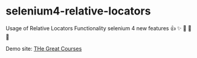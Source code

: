 # selenium4-relative-locators
Usage of Relative Locators Functionality 
selenium 4 new features
:+1: :sparkles: :camel: :tada:
:rocket: 

Demo site: [THe Great Courses](https://www.thegreatcourses.com/)
